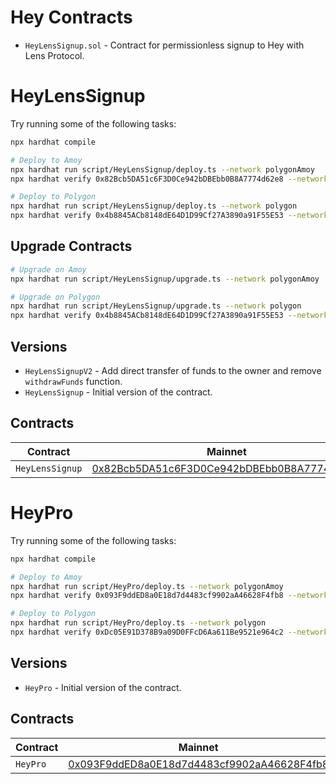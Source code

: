 # Hey Contracts

- `HeyLensSignup.sol` - Contract for permissionless signup to Hey with Lens Protocol.

# HeyLensSignup

Try running some of the following tasks:

```sh
npx hardhat compile

# Deploy to Amoy
npx hardhat run script/HeyLensSignup/deploy.ts --network polygonAmoy
npx hardhat verify 0x82Bcb5DA51c6F3D0Ce942bDBEbb0B8A7774d62e8 --network polygonAmoy

# Deploy to Polygon
npx hardhat run script/HeyLensSignup/deploy.ts --network polygon
npx hardhat verify 0x4b8845ACb8148dE64D1D99Cf27A3890a91F55E53 --network polygon
```

## Upgrade Contracts

```sh
# Upgrade on Amoy
npx hardhat run script/HeyLensSignup/upgrade.ts --network polygonAmoy

# Upgrade on Polygon
npx hardhat run script/HeyLensSignup/upgrade.ts --network polygon
npx hardhat verify 0x4b8845ACb8148dE64D1D99Cf27A3890a91F55E53 --network polygon
```

## Versions

- `HeyLensSignupV2` - Add direct transfer of funds to the owner and remove `withdrawFunds` function.
- `HeyLensSignup` - Initial version of the contract.

## Contracts

| Contract        | Mainnet                                                                                                                      | Amoy                                                                                                                            |
| --------------- | ---------------------------------------------------------------------------------------------------------------------------- | ------------------------------------------------------------------------------------------------------------------------------- |
| `HeyLensSignup` | [0x82Bcb5DA51c6F3D0Ce942bDBEbb0B8A7774d62e8](https://www.oklink.com/amoy/address/0x82bcb5da51c6f3d0ce942bdbebb0b8a7774d62e8) | [0x4b8845ACb8148dE64D1D99Cf27A3890a91F55E53](https://www.oklink.com/polygon/address/0x4b8845ACb8148dE64D1D99Cf27A3890a91F55E53) |

# HeyPro

Try running some of the following tasks:

```sh
npx hardhat compile

# Deploy to Amoy
npx hardhat run script/HeyPro/deploy.ts --network polygonAmoy
npx hardhat verify 0x093F9ddED8a0E18d7d4483cf9902aA46628F4fb8 --network polygonAmoy

# Deploy to Polygon
npx hardhat run script/HeyPro/deploy.ts --network polygon
npx hardhat verify 0xDc05E91D378B9a09D0FFcD6Aa611Be9521e964c2 --network polygon
```

## Versions

- `HeyPro` - Initial version of the contract.

## Contracts

| Contract | Mainnet                                                                                                                      | Amoy                                                                                                                            |
| -------- | ---------------------------------------------------------------------------------------------------------------------------- | ------------------------------------------------------------------------------------------------------------------------------- |
| `HeyPro` | [0x093F9ddED8a0E18d7d4483cf9902aA46628F4fb8](https://www.oklink.com/amoy/address/0x093F9ddED8a0E18d7d4483cf9902aA46628F4fb8) | [0xDc05E91D378B9a09D0FFcD6Aa611Be9521e964c2](https://www.oklink.com/polygon/address/0xDc05E91D378B9a09D0FFcD6Aa611Be9521e964c2) |
